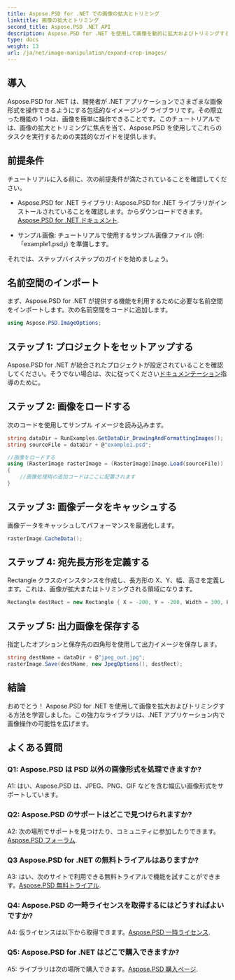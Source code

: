 ```yaml
---
title: Aspose.PSD for .NET での画像の拡大とトリミング
linktitle: 画像の拡大とトリミング
second_title: Aspose.PSD .NET API
description: Aspose.PSD for .NET を使用して画像を動的に拡大およびトリミングする方法を学びます。シームレスな画像操作については、ステップバイステップのガイドに従ってください。
type: docs
weight: 13
url: /ja/net/image-manipulation/expand-crop-images/
---
```

## 導入

Aspose.PSD for .NET は、開発者が .NET アプリケーションでさまざまな画像形式を操作できるようにする包括的なイメージング ライブラリです。その際立った機能の 1 つは、画像を簡単に操作できることです。このチュートリアルでは、画像の拡大とトリミングに焦点を当て、Aspose.PSD を使用してこれらのタスクを実行するための実践的なガイドを提供します。

## 前提条件

チュートリアルに入る前に、次の前提条件が満たされていることを確認してください。

-  Aspose.PSD for .NET ライブラリ: Aspose.PSD for .NET ライブラリがインストールされていることを確認します。からダウンロードできます。[Aspose.PSD for .NET ドキュメント](https://reference.aspose.com/psd/net/).

- サンプル画像: チュートリアルで使用するサンプル画像ファイル (例: 「example1.psd」) を準備します。

それでは、ステップバイステップのガイドを始めましょう。

## 名前空間のインポート

まず、Aspose.PSD for .NET が提供する機能を利用するために必要な名前空間をインポートします。次の名前空間をコードに追加します。

```csharp
using Aspose.PSD.ImageOptions;
```

## ステップ 1: プロジェクトをセットアップする

 Aspose.PSD for .NET が統合されたプロジェクトが設定されていることを確認してください。そうでない場合は、次に従ってください[ドキュメンテーション](https://reference.aspose.com/psd/net/)指導のために。

## ステップ 2: 画像をロードする

次のコードを使用してサンプル イメージを読み込みます。

```csharp
string dataDir = RunExamples.GetDataDir_DrawingAndFormattingImages();
string sourceFile = dataDir + @"example1.psd";

//画像をロードする
using (RasterImage rasterImage = (RasterImage)Image.Load(sourceFile))
{
    //画像処理用の追加コードはここに配置されます
}
```

## ステップ 3: 画像データをキャッシュする

画像データをキャッシュしてパフォーマンスを最適化します。

```csharp
rasterImage.CacheData();
```

## ステップ 4: 宛先長方形を定義する

Rectangle クラスのインスタンスを作成し、長方形の X、Y、幅、高さを定義します。これは、画像が拡大またはトリミングされる領域になります。

```csharp
Rectangle destRect = new Rectangle { X = -200, Y = -200, Width = 300, Height = 300 };
```

## ステップ 5: 出力画像を保存する

指定したオプションと保存先の四角形を使用して出力イメージを保存します。

```csharp
string destName = dataDir + @"jpeg_out.jpg";
rasterImage.Save(destName, new JpegOptions(), destRect);
```

## 結論

おめでとう！ Aspose.PSD for .NET を使用して画像を拡大およびトリミングする方法を学習しました。この強力なライブラリは、.NET アプリケーション内で画像操作の可能性を広げます。

## よくある質問

### Q1: Aspose.PSD は PSD 以外の画像形式を処理できますか?

A1: はい、Aspose.PSD は、JPEG、PNG、GIF などを含む幅広い画像形式をサポートしています。

### Q2: Aspose.PSD のサポートはどこで見つけられますか?

 A2: 次の場所でサポートを見つけたり、コミュニティに参加したりできます。[Aspose.PSD フォーラム](https://forum.aspose.com/c/psd/34).

### Q3 Aspose.PSD for .NET の無料トライアルはありますか?

 A3: はい、次のサイトで利用できる無料トライアルで機能を試すことができます。[Aspose.PSD 無料トライアル](https://releases.aspose.com/).

### Q4: Aspose.PSD の一時ライセンスを取得するにはどうすればよいですか?

A4: 仮ライセンスは以下から取得できます。[Aspose.PSD 一時ライセンス](https://purchase.aspose.com/temporary-license/).

### Q5: Aspose.PSD for .NET はどこで購入できますか?

 A5: ライブラリは次の場所で購入できます。[Aspose.PSD 購入ページ](https://purchase.aspose.com/buy).